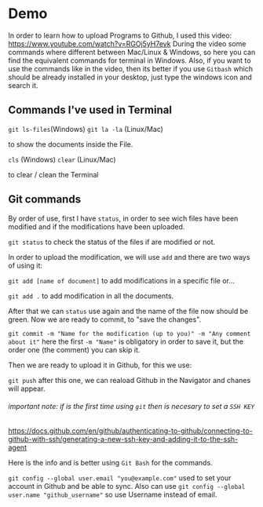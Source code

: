   # Demo

In order to learn how to upload Programs to Github, I used this video:
https://www.youtube.com/watch?v=RGOj5yH7evk
During the video some commands where different between Mac/Linux & Windows, so here you can find the equivalent commands for 
terminal in Windows. 
Also, if you want to use the commands like in the video, then its better if you use `Gitbash` which should be already installed in your desktop, just type the windows icon and search it.


## Commands I've used in Terminal

`git ls-files`(Windows) `git la -la` (Linux/Mac)

to show the documents inside the File.


`cls` (Windows) `clear` (Linux/Mac)

to clear / clean the Terminal

## Git commands

By order of use, first I have `status`, in order to see wich files have been modified and if the modifications have been uploaded.

`git status`
to check the status of the files if are modified or not.

In order to upload the modification, we will use `add` and there are two ways of using it:

`git add [name of document]`
to add modifications in a specific file or...

`git add .` 
to add modification in all the documents.

After that we can ``status`` use again and the name of the file now should be green.
Now we are ready to commit, to "save the changes".

`git commit -m "Name for the modification (up to you)" -m "Any comment about it"` here the first `-m "Name"` is obligatory in order to save it, but the order one (the comment) you can skip it.

Then we are ready to upload it in Github, for this we use:

`git push` after this one, we can reaload Github in the Navigator and chanes will appear.

###### important note: if is the first time using ``git`` then is necesary to set a `SSH KEY`
https://docs.github.com/en/github/authenticating-to-github/connecting-to-github-with-ssh/generating-a-new-ssh-key-and-adding-it-to-the-ssh-agent 

Here is the info and is better using ``Git Bash`` for the commands.

`git config --global user.email "you@example.com"` used to set your account in Github and be able to sync.
Also can use `git config --global user.name "github_username"` so use Username instead of email.